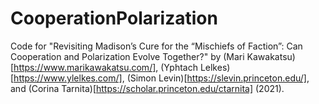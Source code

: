 # CooperationPolarization

Code for "Revisiting Madison’s Cure for the “Mischiefs of Faction”: Can Cooperation and Polarization Evolve Together?" by (Mari Kawakatsu)[https://www.marikawakatsu.com/], (Yphtach Lelkes)[https://www.ylelkes.com/], (Simon Levin)[https://slevin.princeton.edu/], and (Corina Tarnita)[https://scholar.princeton.edu/ctarnita] (2021).

